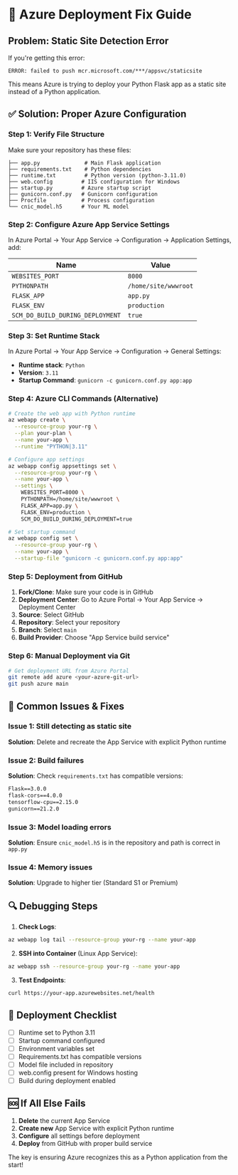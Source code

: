 # 🔧 Azure Deployment Fix Guide

## Problem: Static Site Detection Error

If you're getting this error:
```
ERROR: failed to push mcr.microsoft.com/***/appsvc/staticsite
```

This means Azure is trying to deploy your Python Flask app as a static site instead of a Python application.

## ✅ Solution: Proper Azure Configuration

### Step 1: Verify File Structure
Make sure your repository has these files:
```
├── app.py              # Main Flask application
├── requirements.txt    # Python dependencies  
├── runtime.txt         # Python version (python-3.11.0)
├── web.config         # IIS configuration for Windows
├── startup.py         # Azure startup script
├── gunicorn.conf.py   # Gunicorn configuration
├── Procfile           # Process configuration
└── cnic_model.h5      # Your ML model
```

### Step 2: Configure Azure App Service Settings

In Azure Portal → Your App Service → Configuration → Application Settings, add:

| Name | Value |
|------|-------|
| `WEBSITES_PORT` | `8000` |
| `PYTHONPATH` | `/home/site/wwwroot` |
| `FLASK_APP` | `app.py` |
| `FLASK_ENV` | `production` |
| `SCM_DO_BUILD_DURING_DEPLOYMENT` | `true` |

### Step 3: Set Runtime Stack

In Azure Portal → Your App Service → Configuration → General Settings:
- **Runtime stack**: `Python`
- **Version**: `3.11`
- **Startup Command**: `gunicorn -c gunicorn.conf.py app:app`

### Step 4: Azure CLI Commands (Alternative)

```bash
# Create the web app with Python runtime
az webapp create \
  --resource-group your-rg \
  --plan your-plan \
  --name your-app \
  --runtime "PYTHON|3.11"

# Configure app settings
az webapp config appsettings set \
  --resource-group your-rg \
  --name your-app \
  --settings \
    WEBSITES_PORT=8000 \
    PYTHONPATH=/home/site/wwwroot \
    FLASK_APP=app.py \
    FLASK_ENV=production \
    SCM_DO_BUILD_DURING_DEPLOYMENT=true

# Set startup command
az webapp config set \
  --resource-group your-rg \
  --name your-app \
  --startup-file "gunicorn -c gunicorn.conf.py app:app"
```

### Step 5: Deployment from GitHub

1. **Fork/Clone**: Make sure your code is in GitHub
2. **Deployment Center**: Go to Azure Portal → Your App Service → Deployment Center
3. **Source**: Select GitHub
4. **Repository**: Select your repository
5. **Branch**: Select `main`
6. **Build Provider**: Choose "App Service build service"

### Step 6: Manual Deployment via Git

```bash
# Get deployment URL from Azure Portal
git remote add azure <your-azure-git-url>
git push azure main
```

## 🚨 Common Issues & Fixes

### Issue 1: Still detecting as static site
**Solution**: Delete and recreate the App Service with explicit Python runtime

### Issue 2: Build failures
**Solution**: Check `requirements.txt` has compatible versions:
```txt
Flask==3.0.0
flask-cors==4.0.0
tensorflow-cpu==2.15.0
gunicorn==21.2.0
```

### Issue 3: Model loading errors
**Solution**: Ensure `cnic_model.h5` is in the repository and path is correct in `app.py`

### Issue 4: Memory issues
**Solution**: Upgrade to higher tier (Standard S1 or Premium)

## 🔍 Debugging Steps

1. **Check Logs**:
```bash
az webapp log tail --resource-group your-rg --name your-app
```

2. **SSH into Container** (Linux App Service):
```bash
az webapp ssh --resource-group your-rg --name your-app
```

3. **Test Endpoints**:
```bash
curl https://your-app.azurewebsites.net/health
```

## 📝 Deployment Checklist

- [ ] Runtime set to Python 3.11
- [ ] Startup command configured
- [ ] Environment variables set
- [ ] Requirements.txt has compatible versions
- [ ] Model file included in repository
- [ ] web.config present for Windows hosting
- [ ] Build during deployment enabled

## 🆘 If All Else Fails

1. **Delete** the current App Service
2. **Create new** App Service with explicit Python runtime
3. **Configure** all settings before deployment
4. **Deploy** from GitHub with proper build service

The key is ensuring Azure recognizes this as a Python application from the start!
